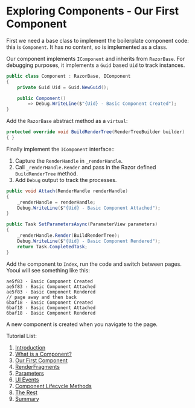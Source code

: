 # Exploring Components - Our First Component

First we need a base class to implement the boilerplate component code: thia is `Component`.  It has no content, so is implemented as a class.

Our component implements `IComponent` and inherits from `RazorBase`.  For debugging purposes, it implements a `Guid` based `Uid` to track instances.

```csharp
public class Component : RazorBase, IComponent
{
    private Guid Uid = Guid.NewGuid();

    public Component()
        => Debug.WriteLine($"{Uid} - Basic Component Created");
}
```

Add the `RazorBase` abstract method as a `virtual`:

```csharp
protected override void BuildRenderTree(RenderTreeBuilder builder)
{ }
``` 

Finally implement the `IComponent` interface::

1. Capture the `RenderHandle` in `_renderHandle`.
2. Call `_renderHandle.Render` and pass in the Razor defined `BuildRenderTree` method.
3. Add `Debug` output to track the processes. 

```csharp
public void Attach(RenderHandle renderHandle)
{
    _renderHandle = renderHandle;
    Debug.WriteLine($"{Uid} - Basic Component Attached");
}

public Task SetParametersAsync(ParameterView parameters)
{
    _renderHandle.Render(BuildRenderTree);
    Debug.WriteLine($"{Uid} - Basic Component Rendered");
    return Task.CompletedTask;
}
```

Add the component to `Index`, run the code and switch between pages. Yooui will see something like this:

```text
ae5f83 - Basic Component Created
ae5f83 - Basic Component Attached
ae5f83 - Basic Component Rendered
// page away and then back
6baf18 - Basic Component Created
6baf18 - Basic Component Attached
6baf18 - Basic Component Rendered
```

 A new component is created when you navigate to the page.

Tutorial List:

1. [Introduction](./Introduction.md)
2. [What is a Component?](./Tutorial-1.md)
3. [Our First Component](./Tutorial-2.md)
4. [RenderFragments](./Tutorial-3.md)
5. [Parameters](./Tutorial-4.md)
6. [UI Events](./Tutorial-5.md)
7. [Component Lifecycle Methods](./Tutorial-6.md)
8. [The Rest](./Tutorial-7.md)
9. [Summary](./Final-Summary.md)

